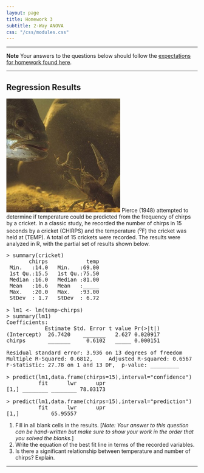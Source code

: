 ```yaml
---
layout: page
title: Homework 3
subtitle: 2-Way ANOVA
css: "/css/modules.css"
---
```


----

<div class="alert alert-warning">
  <strong>Note</strong> Your answers to the questions below should follow the <a href="../../resources/hwformat" target="_blank">expectations for homework found here</a>.
</div>

----

## Regression Results
<img src="../zimgs/smallmouth-eats-crayfish.jpg" alt="Smallmouth and Crayfish" class="img-right">
Pierce (1948) attempted to determine if temperature could be predicted from the frequency of chirps by a cricket. In a classic study, he recorded the number of chirps in 15 seconds by a cricket (CHIRPS) and the temperature (<sup>o</sup>F) the cricket was held at (TEMP). A total of 15 crickets were recorded. The results were analyzed in R, with the partial set of results shown below.

<pre>
> summary(cricket)
       chirps            temp
 Min.   :14.0   Min.   :69.00
 1st Qu.:15.5   1st Qu.:75.50
 Median :16.0   Median :81.00
 Mean   :16.6   Mean   :_____
 Max.   :20.0   Max.   :93.00
 StDev  : 1.7   StDev  : 6.72

> lm1 <- lm(temp~chirps)
> summary(lm1)
Coefficients:
            Estimate Std. Error t value Pr(>|t|)
(Intercept)  26.7420    _______   2.627 0.020917
chirps       _______     0.6102   _____ 0.000151

Residual standard error: 3.936 on 13 degrees of freedom
Multiple R-Squared: 0.6812,     Adjusted R-squared: 0.6567
F-statistic: 27.78 on 1 and 13 DF,  p-value: _________

> predict(lm1,data.frame(chirps=15),interval="confidence")
          fit      lwr      upr
[1,] ________ ________ 78.03173

> predict(lm1,data.frame(chirps=15),interval="prediction")
          fit      lwr      upr
[1,] ________ 65.95557 ________
</pre>

1. Fill in all blank cells in the results. [*Note: Your answer to this question can be hand-written but make sure to show your work in the order that you solved the blanks.*]
1. Write the equation of the best fit line in terms of the recorded variables.
1. Is there a significant relationship between temperature and number of chirps? Explain.

----
